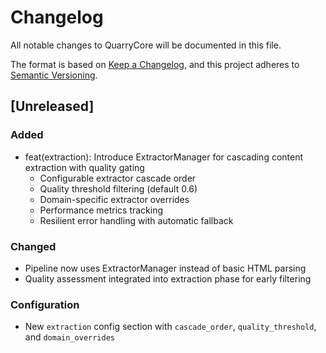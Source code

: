 # Changelog

All notable changes to QuarryCore will be documented in this file.

The format is based on [Keep a Changelog](https://keepachangelog.com/en/1.0.0/),
and this project adheres to [Semantic Versioning](https://semver.org/spec/v2.0.0.html).

## [Unreleased]

### Added
- feat(extraction): Introduce ExtractorManager for cascading content extraction with quality gating
  - Configurable extractor cascade order
  - Quality threshold filtering (default 0.6)
  - Domain-specific extractor overrides
  - Performance metrics tracking
  - Resilient error handling with automatic fallback

### Changed
- Pipeline now uses ExtractorManager instead of basic HTML parsing
- Quality assessment integrated into extraction phase for early filtering

### Configuration
- New `extraction` config section with `cascade_order`, `quality_threshold`, and `domain_overrides` 